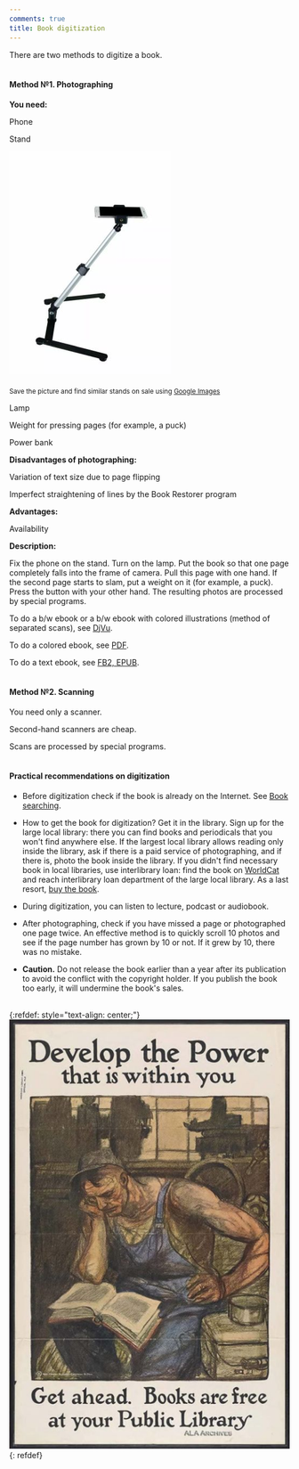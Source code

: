 ```yaml
---
comments: true
title: Book digitization
---
```


There are two methods to digitize a book.
<br><br>

#### Method №1. Photographing

**You need:**

Phone

Stand

![Stand](/images/stand.jpg)

<sub>Save the picture and find similar stands on sale using [Google Images](https://www.google.com/imghp?hl=en)</sub>

Lamp

Weight for pressing pages (for example, a puck)

Power bank

**Disadvantages of photographing:**

Variation of text size due to page flipping

Imperfect straightening of lines by the Book Restorer program

**Advantages:**

Availability

**Description:**

Fix the phone on the stand. Turn on the lamp. Put the book so that one page completely falls into the frame of camera. Pull this page with one hand. If the second page starts to slam, put a weight on it (for example, a puck). Press the button with your other hand. The resulting photos are processed by special programs.

To do a b/w ebook or a b/w ebook with colored illustrations (method of separated scans), see [DjVu](/en/djvu).

To do a colored ebook, see [PDF](/en/pdf).

To do a text ebook, see [FB2, EPUB](/en/fb2-epub).
<br><br>

#### Method №2. Scanning

You need only a scanner.

Second-hand scanners are cheap.

Scans are processed by special programs.
<br><br>

#### Practical recommendations on digitization

+ Before digitization check if the book is already on the Internet. See [Book searching](/en/book-searching).

+ How to get the book for digitization? Get it in the library. Sign up for the large local library: there you can find books and periodicals that you won't find anywhere else. If the largest local library allows reading only inside the library, ask if there is a paid service of photographing, and if there is, photo the book inside the library. If you didn't find necessary book in local libraries, use interlibrary loan: find the book on [WorldCat](https://search.worldcat.org/) and reach interlibrary loan department of the large local library. As a last resort, [buy the book](/en/buying-books).

+ During digitization, you can listen to lecture, podcast or audiobook.

+ After photographing, check if you have missed a page or photographed one page twice. An effective method is to quickly scroll 10 photos and see if the page number has grown by 10 or not. If it grew by 10, there was no mistake.

+ **Caution.** Do not release the book earlier than a year after its publication to avoid the conflict with the copyright holder. If you publish the book too early, it will undermine the book's sales.
<br><br>

{:refdef: style="text-align: center;"}
![Library](/images/libraryen.jpg)
{: refdef}